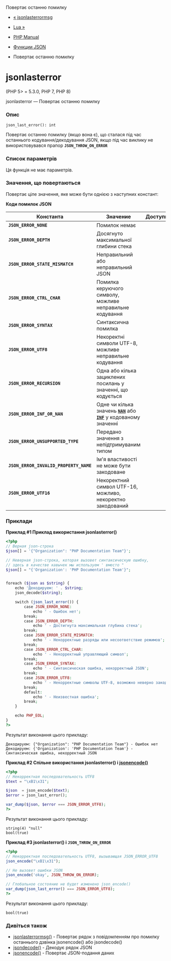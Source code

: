 Повертає останню помилку

-   [« jsonlasterrormsg](function.json-last-error-msg.html)
    
-   [Lua »](book.lua.md)
    
-   [PHP Manual](index.md)
    
-   [Функции JSON](ref.json.md)
    
-   Повертає останню помилку
    

# jsonlasterror

(PHP 5> = 5.3.0, PHP 7, PHP 8)

jsonlasterror — Повертає останню помилку

### Опис

```methodsynopsis
json_last_error(): int
```

Повертає останню помилку (якщо вона є), що сталася під час останнього кодування/декодування JSON, якщо під час виклику не використовувався прапор **`JSON_THROW_ON_ERROR`**

### Список параметрів

Ця функція не має параметрів.

### Значення, що повертаються

Повертає ціле значення, яке може бути однією з наступних констант:

**Коди помилок JSON**

| Константа | Значение | Доступность |
| --- | --- | --- |
| **`JSON_ERROR_NONE`** | Помилок немає |  |
| **`JSON_ERROR_DEPTH`** | Досягнуто максимальної глибини стека |  |
| **`JSON_ERROR_STATE_MISMATCH`** | Неправильний або неправильний JSON |  |
| **`JSON_ERROR_CTRL_CHAR`** | Помилка керуючого символу, можливе неправильне кодування |  |
| **`JSON_ERROR_SYNTAX`** | Синтаксична помилка |  |
| **`JSON_ERROR_UTF8`** | Некоректні символи UTF-8, можливе неправильне кодування |  |
| **`JSON_ERROR_RECURSION`** | Одна або кілька зациклених посилань у значенні, що кодується |  |
| **`JSON_ERROR_INF_OR_NAN`** | Одне чи кілька значень [**`NAN`**](language.types.float.html#language.types.float.nan) або [**`INF`**](function.is-infinite.html) у кодованому значенні |  |
| **`JSON_ERROR_UNSUPPORTED_TYPE`** | Передано значення з непідтримуваним типом |  |
| **`JSON_ERROR_INVALID_PROPERTY_NAME`** | Ім'я властивості не може бути закодоване |  |
| **`JSON_ERROR_UTF16`** | Некоректний символ UTF-16, можливо, некоректно закодований |  |

### Приклади

**Приклад #1 Приклад використання **jsonlasterror()****

```php
<?php
// Верная json-строка
$json[] = '{"Organization": "PHP Documentation Team"}';

// Неверная json-строка, которая вызовет синтаксическую ошибку,
// здесь в качестве кавычек мы используем ' вместо "
$json[] = "{'Organization': 'PHP Documentation Team'}";


foreach ($json as $string) {
    echo 'Декодируем: ' . $string;
    json_decode($string);

    switch (json_last_error()) {
        case JSON_ERROR_NONE:
            echo ' - Ошибок нет';
        break;
        case JSON_ERROR_DEPTH:
            echo ' - Достигнута максимальная глубина стека';
        break;
        case JSON_ERROR_STATE_MISMATCH:
            echo ' - Некорректные разряды или несоответствие режимов';
        break;
        case JSON_ERROR_CTRL_CHAR:
            echo ' - Некорректный управляющий символ';
        break;
        case JSON_ERROR_SYNTAX:
            echo ' - Синтаксическая ошибка, некорректный JSON';
        break;
        case JSON_ERROR_UTF8:
            echo ' - Некорректные символы UTF-8, возможно неверно закодирован';
        break;
        default:
            echo ' - Неизвестная ошибка';
        break;
    }

    echo PHP_EOL;
}
?>
```

Результат виконання цього прикладу:

```
Декодируем: {"Organization": "PHP Documentation Team"} - Ошибок нет
Декодируем: {'Organization': 'PHP Documentation Team'} - Синтаксическая ошибка, некорректный JSON
```

**Приклад #2 Спільне використання **jsonlasterror()** і [jsonencode()](function.json-encode.html)**

```php
<?php
// Некорректная последовательность UTF8
$text = "\xB1\x31";

$json  = json_encode($text);
$error = json_last_error();

var_dump($json, $error === JSON_ERROR_UTF8);
?>
```

Результат виконання цього прикладу:

```
string(4) "null"
bool(true)
```

**Приклад #3 **jsonlasterror()** і **`JSON_THROW_ON_ERROR`****

```php
<?php
// Некорректная последовательность UTF8, вызывающая JSON_ERROR_UTF8
json_encode("\xB1\x31");

// Не вызовет ошибки JSON
json_encode('okay', JSON_THROW_ON_ERROR);

// Глобальное состояние не будет изменено json_encode()
var_dump(json_last_error() === JSON_ERROR_UTF8);
?>
```

Результат виконання цього прикладу:

```
bool(true)
```

### Дивіться також

-   [jsonlasterrormsg()](function.json-last-error-msg.html) - Повертає рядок з повідомленням про помилку останнього дзвінка jsonencode() або jsondecode()
-   [jsondecode()](function.json-decode.html) - Декодує рядок JSON
-   [jsonencode()](function.json-encode.html) - Повертає JSON-подання даних